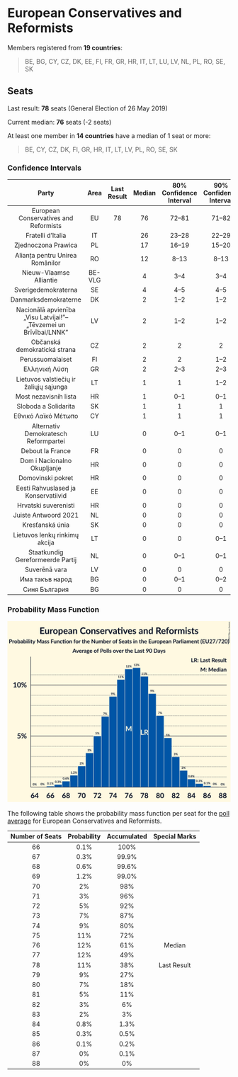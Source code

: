 # European Conservatives and Reformists

Members registered from **19 countries**:

> BE, BG, CY, CZ, DK, EE, FI, FR, GR, HR, IT, LT, LU, LV, NL, PL, RO, SE, SK

## Seats

Last result: **78** seats (General Election of 26 May 2019)

Current median: **76** seats (-2 seats)

At least one member in **14 countries** have a median of 1 seat or more:

> BE, CY, CZ, DK, FI, GR, HR, IT, LT, LV, PL, RO, SE, SK

### Confidence Intervals

| Party | Area | Last Result | Median | 80% Confidence Interval | 90% Confidence Interval | 95% Confidence Interval | 99% Confidence Interval |
|:-----:|:----:|:-----------:|:------:|:-----------------------:|:-----------------------:|:-----------------------:|:-----------------------:|
| European Conservatives and Reformists | EU | 78 | 76 | 72–81 | 71–82 | 70–83 | 68–85 |
| Fratelli d’Italia | IT | | 26 | 23–28 | 22–29 | 22–30 | 21–30 |
| Zjednoczona Prawica | PL | | 17 | 16–19 | 15–20 | 15–20 | 14–21 |
| Alianța pentru Unirea Românilor | RO | | 12 | 8–13 | 8–13 | 8–13 | 7–13 |
| Nieuw-Vlaamse Alliantie | BE-VLG | | 4 | 3–4 | 3–4 | 3–4 | 3–4 |
| Sverigedemokraterna | SE | | 4 | 4–5 | 4–5 | 4–5 | 4–5 |
| Danmarksdemokraterne | DK | | 2 | 1–2 | 1–2 | 1–2 | 1–2 |
| Nacionālā apvienība „Visu Latvijai!”–„Tēvzemei un Brīvībai/LNNK” | LV | | 2 | 1–2 | 1–2 | 1–2 | 1–2 |
| Občanská demokratická strana | CZ | | 2 | 2 | 2 | 2–3 | 1–3 |
| Perussuomalaiset | FI | | 2 | 2 | 1–2 | 1–2 | 1–2 |
| Ελληνική Λύση | GR | | 2 | 2–3 | 2–3 | 1–3 | 1–3 |
| Lietuvos valstiečių ir žaliųjų sąjunga | LT | | 1 | 1 | 1–2 | 1–2 | 1–2 |
| Most nezavisnih lista | HR | | 1 | 0–1 | 0–1 | 0–1 | 0–1 |
| Sloboda a Solidarita | SK | | 1 | 1 | 1 | 1 | 0–2 |
| Εθνικό Λαϊκό Μέτωπο | CY | | 1 | 1 | 1 | 1 | 1 |
| Alternativ Demokratesch Reformpartei | LU | | 0 | 0–1 | 0–1 | 0–1 | 0–1 |
| Debout la France | FR | | 0 | 0 | 0 | 0 | 0 |
| Dom i Nacionalno Okupljanje | HR | | 0 | 0 | 0 | 0 | 0 |
| Domovinski pokret | HR | | 0 | 0 | 0 | 0 | 0–1 |
| Eesti Rahvuslased ja Konservatiivid | EE | | 0 | 0 | 0 | 0 | 0 |
| Hrvatski suverenisti | HR | | 0 | 0 | 0 | 0 | 0 |
| Juiste Antwoord 2021 | NL | | 0 | 0 | 0 | 0 | 0–1 |
| Kresťanská únia | SK | | 0 | 0 | 0 | 0 | 0 |
| Lietuvos lenkų rinkimų akcija | LT | | 0 | 0 | 0–1 | 0–1 | 0–1 |
| Staatkundig Gereformeerde Partij | NL | | 0 | 0–1 | 0–1 | 0–1 | 0–1 |
| Suverēnā vara | LV | | 0 | 0 | 0 | 0 | 0–1 |
| Има такъв народ | BG | | 0 | 0–1 | 0–2 | 0–2 | 0–2 |
| Синя България | BG | | 0 | 0 | 0 | 0 | 0 |

### Probability Mass Function

![Graph with seats probability mass function not yet produced](average-2025-05-31-seats-pmf-europeanconservativesandreformists.png "Seats Probability Mass Function")

The following table shows the probability mass function per seat for the [poll average](average-2025-05-31.html) for European Conservatives and Reformists.

| Number of Seats | Probability | Accumulated | Special Marks |
|:---------------:|:-----------:|:-----------:|:-------------:|
| 66 | 0.1% | 100% |  |
| 67 | 0.3% | 99.9% |  |
| 68 | 0.6% | 99.6% |  |
| 69 | 1.2% | 99.0% |  |
| 70 | 2% | 98% |  |
| 71 | 3% | 96% |  |
| 72 | 5% | 92% |  |
| 73 | 7% | 87% |  |
| 74 | 9% | 80% |  |
| 75 | 11% | 72% |  |
| 76 | 12% | 61% | Median |
| 77 | 12% | 49% |  |
| 78 | 11% | 38% | Last Result |
| 79 | 9% | 27% |  |
| 80 | 7% | 18% |  |
| 81 | 5% | 11% |  |
| 82 | 3% | 6% |  |
| 83 | 2% | 3% |  |
| 84 | 0.8% | 1.3% |  |
| 85 | 0.3% | 0.5% |  |
| 86 | 0.1% | 0.2% |  |
| 87 | 0% | 0.1% |  |
| 88 | 0% | 0% |  |


